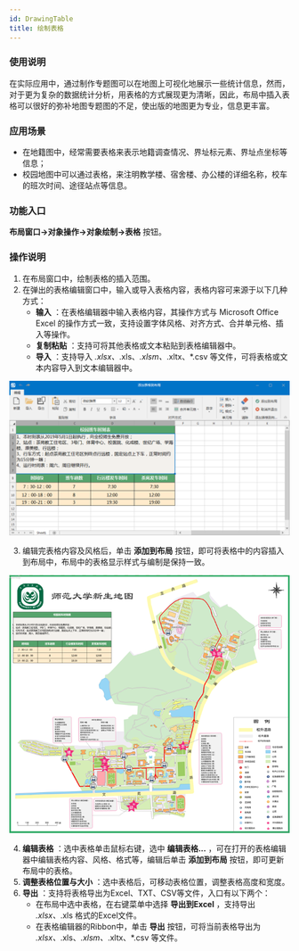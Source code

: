 ```yaml
---
id: DrawingTable
title: 绘制表格
---
```

###  使用说明

在实际应用中，通过制作专题图可以在地图上可视化地展示一些统计信息，然而，对于更为复杂的数据统计分析，用表格的方式展现更为清晰，因此，布局中插入表格可以很好的弥补地图专题图的不足，使出版的地图更为专业，信息更丰富。

###  应用场景

* 在地籍图中，经常需要表格来表示地籍调查情况、界址标元素、界址点坐标等信息；
* 校园地图中可以通过表格，来注明教学楼、宿舍楼、办公楼的详细名称，校车的班次时间、途径站点等信息。 

###  功能入口

**布局窗口->对象操作->对象绘制->表格** 按钮。

###  操作说明

1. 在布局窗口中，绘制表格的插入范围。
2. 在弹出的表格编辑窗口中，输入或导入表格内容，表格内容可来源于以下几种方式： 
    * **输入** ：在表格编辑器中输入表格内容，其操作方式与 Microsoft Office Excel 的操作方式一致，支持设置字体风格、对齐方式、合并单元格、插入等操作。
    * **复制粘贴** ：支持可将其他表格或文本粘贴到表格编辑器中。
    * **导入** ：支持导入 *.xlsx、*.xls、*.xlsm、*.xltx、*.csv 等文件，可将表格或文本内容导入到文本编辑器中。  

![](img/TableEditor.png)  

3. 编辑完表格内容及风格后，单击 **添加到布局** 按钮，即可将表格中的内容插入到布局中，布局中的表格显示样式与编制是保持一致。  

![](img/TableEditorResult.png)  

4. **编辑表格** ：选中表格单击鼠标右键，选中 **编辑表格...** ，可在打开的表格编辑器中编辑表格内容、风格、格式等，编辑后单击 **添加到布局** 按钮，即可更新布局中的表格。
5. **调整表格位置与大小** ：选中表格后，可移动表格位置，调整表格高度和宽度。
6. **导出** ：支持将表格导出为Excel、TXT、CSV等文件，入口有以下两个： 
    * 在布局中选中表格，在右键菜单中选择 **导出到Excel** ，支持导出 *.xlsx、*.xls 格式的Excel文件。
    * 在表格编辑器的Ribbon中，单击 **导出** 按钮，可将当前表格导出为 *.xlsx、*.xls、*.xlsm、*.xltx、*.csv 等文件。
